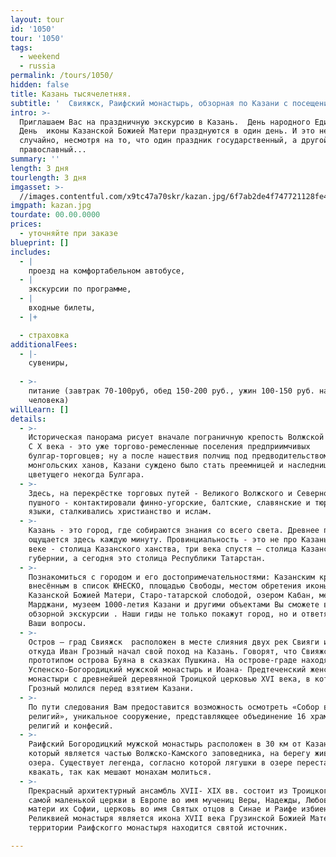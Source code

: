 ```yaml
---
layout: tour
id: '1050'
tour: '1050'
tags:
  - weekend
  - russia
permalink: /tours/1050/
hidden: false
title: Казань тысячелетняя.
subtitle: '  Свияжск, Раифский монастырь, обзорная по Казани с посещением Казанского кремля и музея 1000-летия Казани.'
intro: >-
  Приглашаем Вас на праздничную экскурсию в Казань.  День народного Единства и
  День  иконы Казанской Божией Матери празднуются в один день. И это не
  случайно, несмотря на то, что один праздник государственный, а другой
  православный...
summary: ''
length: 3 дня
tourlength: 3 дня
imgasset: >-
  //images.contentful.com/x9tc47a70skr/kazan.jpg/6f7ab2de4f747721128fe46aab3f21c7/kazan.jpg
imgpath: kazan.jpg
tourdate: 00.00.0000
prices:
  - уточняйте при заказе
blueprint: []
includes:
  - |
    проезд на комфортабельном автобусе,
  - |
    экскурсии по программе,
  - |
    входные билеты, 
  - |+

  - страховка
additionalFees:
  - |-
    сувениры,
     
  - >-
    питание (завтрак 70-100руб, обед 150-200 руб., ужин 100-150 руб. на
    человека)
willLearn: []
details:
  - >-
    Историческая панорама рисует вначале пограничную крепость Волжской Булгарии.
    С Х века - это уже торгово-ремесленные поселения предприимчивых
    булгар-торговцев; ну а после нашествия полчищ под предводительством
    монгольских ханов, Казани суждено было стать преемницей и наследницей славы
    цветущего некогда Булгара.
  - >-
    Здесь, на перекрёстке торговых путей - Великого Волжского и Северного
    пушного - контактировали финно-угорские, балтские, славянские и тюркские
    языки, сталкивались христианство и ислам.
  - >-
    Казань - это город, где собираются знания со всего света. Древнее прошлое
    ощущается здесь каждую минуту. Провинциальность - это не про Казань. В ХV
    веке - столица Казанского ханства, три века спустя – столица Казанской
    губернии, а сегодня это столица Республики Татарстан.
  - >-
    Познакомиться с городом и его достопримечательностями: Казанским кремлём,
    внесённым в список ЮНЕСКО, площадью Свободы, местом обретения иконы
    Казанской Божией Матери, Старо-татарской слободой, озером Кабан, мечетью
    Марджани, музеем 1000-летия Казани и другими объектами Вы сможете в ходе
    обзорной экскурсии . Наши гиды не только покажут город, но и ответят на все
    Ваши вопросы.
  - >-
    Остров – град Свияжск  расположен в месте слияния двух рек Свияги и Волги,
    откуда Иван Грозный начал свой поход на Казань. Говорят, что Свияжск был
    прототипом острова Буяна в сказках Пушкина. На острове-граде находятся
    Успенско-Богородицкий мужской монастырь и Иоана- Предтеченский женский
    монастыри с древнейшей деревянной Троицкой церковью XVI века, в которй Иван
    Грозный молился перед взятием Казани.
  - >-
    По пути следования Вам предоставится возможность осмотреть «Собор всех
    религий», уникальное сооружение, представляющее объединение 16 храмов разных
    религий и конфесий.
  - >-
    Раифский Богородицкий мужской монастырь расположен в 30 км от Казани в лесу,
    который является частью Волжско-Камского заповедника, на берегу живописного
    озера. Существует легенда, согласно которой лягушки в озере перестают
    квакать, так как мешают монахам молиться.
  - >-
    Прекрасный архитектурный ансамбль XVII- XIX вв. состоит из Троицкого собора
    самой маленькой церкви в Европе во имя мучениц Веры, Надежды, Любови и
    матери их Софии, церковь во имя Святых отцов в Синае и Раифе избиенных.
    Реликвией монастыря является икона XVII века Грузинской Божией Матери. На
    территории Раифскогго монастыря находится святой источник.

---
```

